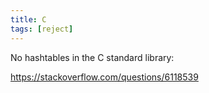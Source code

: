 ```yaml
---
title: C
tags: [reject]
---
```


No hashtables in the C standard library:

<https://stackoverflow.com/questions/6118539>
